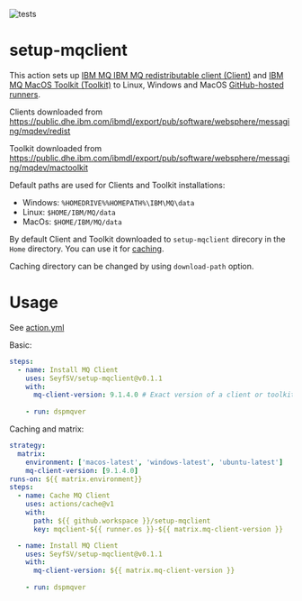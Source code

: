 ![tests](https://github.com/SeyfSV/setup-mqclient/workflows/tests/badge.svg?branch=master&event=push)
# setup-mqclient

This action sets up [IBM MQ IBM MQ redistributable client (Client)](https://www.ibm.com/support/knowledgecenter/SSFKSJ_9.1.0/com.ibm.mq.ins.doc/q122882_.htm) and [IBM MQ MacOS Toolkit (Toolkit)](https://developer.ibm.com/messaging/learn-mq/mq-tutorials/develop-mq-macos/) to Linux, Windows and MacOS [GitHub-hosted runners](https://help.github.com/en/actions/automating-your-workflow-with-github-actions/virtual-environments-for-github-hosted-runners).

Clients downloaded from https://public.dhe.ibm.com/ibmdl/export/pub/software/websphere/messaging/mqdev/redist

Toolkit downloaded from https://public.dhe.ibm.com/ibmdl/export/pub/software/websphere/messaging/mqdev/mactoolkit

Default paths are used for Clients and Toolkit installations:
* Windows: `%HOMEDRIVE%%HOMEPATH%\IBM\MQ\data`
* Linux: `$HOME/IBM/MQ/data`
* MacOs: `$HOME/IBM/MQ/data`

By default Client and Toolkit downloaded to `setup-mqclient` direcory in the `Home` directory. You can use it for [caching](#caching).

Caching directory can be changed by using `download-path` option.

# Usage

See [action.yml](action.yml)

Basic:

```yaml
steps:
  - name: Install MQ Client
    uses: SeyfSV/setup-mqclient@v0.1.1
    with:
      mq-client-version: 9.1.4.0 # Exact version of a client or toolkit
    
    - run: dspmqver
```

<a name="caching">Caching</a> and matrix:

```yaml
strategy:
  matrix:
    environment: ['macos-latest', 'windows-latest', 'ubuntu-latest']
    mq-client-version: [9.1.4.0]
runs-on: ${{ matrix.environment}}
steps:
  - name: Cache MQ Client
    uses: actions/cache@v1
    with:
      path: ${{ github.workspace }}/setup-mqclient
      key: mqclient-${{ runner.os }}-${{ matrix.mq-client-version }}

  - name: Install MQ Client
    uses: SeyfSV/setup-mqclient@v0.1.1
    with:
      mq-client-version: ${{ matrix.mq-client-version }}
    
    - run: dspmqver
```
